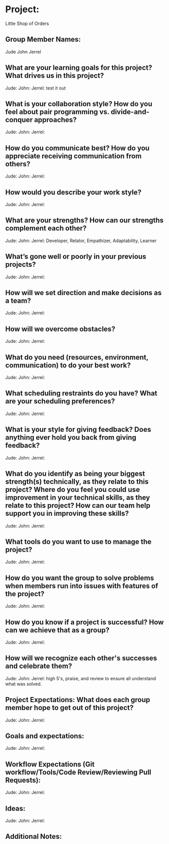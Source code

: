 # Project:

Little Shop of Orders

## Group Member Names:

Jude
John
Jerrel

## What are your learning goals for this project? What drives us in this project?

Jude:
John:
Jerrel: test it out

## What is your collaboration style? How do you feel about pair programming vs. divide-and-conquer approaches?

Jude:
John:
Jerrel:

## How do you communicate best? How do you appreciate receiving communication from others?

Jude:
John:
Jerrel:

## How would you describe your work style?

Jude:
John:
Jerrel:

## What are your strengths? How can our strengths complement each other?

Jude:
John:
Jerrel: Developer, Relator, Empathizer, Adaptability, Learner

## What’s gone well or poorly in your previous projects?

Jude:
John:
Jerrel:

## How will we set direction and make decisions as a team?

Jude:
John:
Jerrel:

## How will we overcome obstacles?

Jude:
John:
Jerrel:

## What do you need (resources, environment, communication) to do your best work?

Jude:
John:
Jerrel:

## What scheduling restraints do you have? What are your scheduling preferences?

Jude:
John:
Jerrel:

## What is your style for giving feedback? Does anything ever hold you back from giving feedback?

Jude:
John:
Jerrel:

## What do you identify as being your biggest strength(s) technically, as they relate to this project? Where do you feel you could use improvement in your technical skills, as they relate to this project? How can our team help support you in improving these skills?

Jude:
John:
Jerrel:

## What tools do you want to use to manage the project?

Jude:
John:
Jerrel:

## How do you want the group to solve problems when members run into issues with features of the project?

Jude:
John:
Jerrel:

## How do you know if a project is successful? How can we achieve that as a group?

Jude:
John:
Jerrel:

## How will we recognize each other's successes and celebrate them?

Jude:
John:
Jerrel: high 5's, praise, and review to ensure all understand what was solved.

## Project Expectations: What does each group member hope to get out of this project?

Jude:
John:
Jerrel:

## Goals and expectations:

Jude:
John:
Jerrel:

## Workflow Expectations (Git workflow/Tools/Code Review/Reviewing Pull Requests):

Jude:
John:
Jerrel:

## Ideas:

Jude:
John:
Jerrel:

## Additional Notes:

